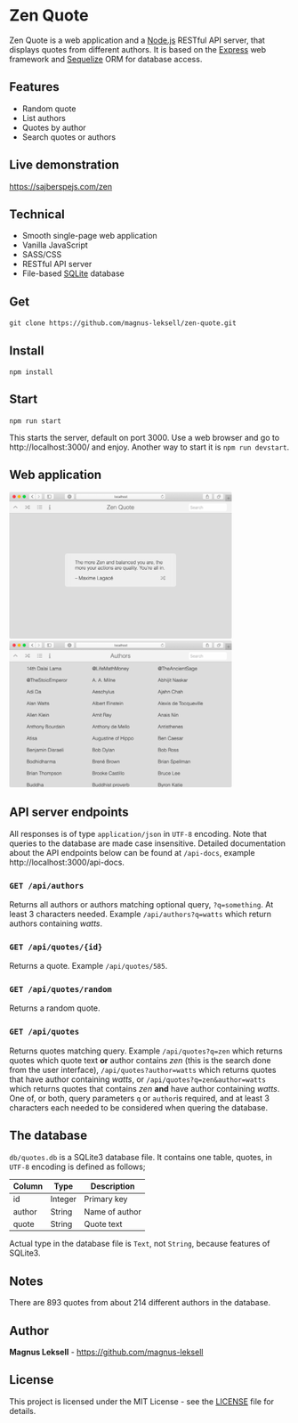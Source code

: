 # Zen Quote

Zen Quote is a web application and a [Node.js](https://nodejs.org) RESTful API server, that displays quotes from different authors. It is based on the [Express](http://expressjs.com/) web framework and [Sequelize](https://sequelize.org/) ORM for database access.

## Features
- Random quote
- List authors
- Quotes by author
- Search quotes or authors

## Live demonstration

https://sajberspejs.com/zen

## Technical
- Smooth single-page web application
- Vanilla JavaScript
- SASS/CSS
- RESTful API server
- File-based [SQLite](https://sqlite.org/) database

## Get

    git clone https://github.com/magnus-leksell/zen-quote.git

## Install

    npm install

## Start

    npm run start

This starts the server, default on port 3000. Use a web browser and go to http://localhost:3000/ and enjoy. Another way to start it is `npm run devstart`.

## Web application

<a href="./docs/images/zen-quote.png" target="_blank"><img src="./docs/images/zen-quote.png" width="400"></a>
<a href="./docs/images/authors.png" target="_blank"><img src="./docs/images/authors.png" width="400"></a>

## API server endpoints

All responses is of type `application/json` in `UTF-8` encoding. Note that queries to the database are made case insensitive. Detailed documentation about the API endpoints below can be found at `/api-docs`, example http://localhost:3000/api-docs.

### `GET /api/authors`

Returns all authors or authors matching optional query, `?q=something`. At least 3 characters needed. Example `/api/authors?q=watts` which return authors containing *watts*.

### `GET /api/quotes/{id}`

Returns a quote. Example `/api/quotes/585`.

### `GET /api/quotes/random`

Returns a random quote.

### `GET /api/quotes`

Returns quotes matching query. Example `/api/quotes?q=zen` which returns quotes which quote text **or** author contains *zen* (this is the search done from the user interface), `/api/quotes?author=watts` which returns quotes that have author containing *watts*, or `/api/quotes?q=zen&author=watts` which returns quotes that contains *zen* **and** have author containing *watts*. One of, or both, query parameters `q` or `author`is required, and at least 3 characters each needed to be considered when quering the database.

## The database

`db/quotes.db` is a SQLite3 database file. It contains one table, quotes, in `UTF-8` encoding is defined as follows;

Column | Type | Description
-------|------|------------
id | Integer | Primary key
author | String | Name of author
quote | String | Quote text

Actual type in the database file is `Text`, not `String`, because features of SQLite3.

## Notes

There are 893 quotes from about 214 different authors in the database.

## Author

**Magnus Leksell** - https://github.com/magnus-leksell

## License

This project is licensed under the MIT License - see the [LICENSE](LICENSE) file for details.